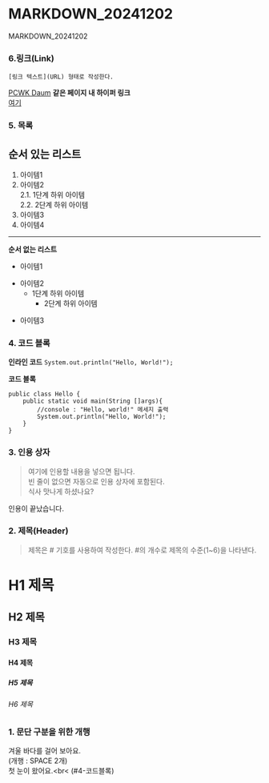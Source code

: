 # MARKDOWN_20241202
MARKDOWN_20241202
### 6.링크(Link)
`[링크 텍스트](URL) 형태로 작성한다.`

[PCWK Daum](https://cafe.daum.net/pcwk)
**같은 페이지 내 하이퍼 링크**  
[여기](#4-코드블록)

### 5. 목록
**순서 있는 리스트**  
---
1. 아이템1
2. 아이템2  
   2.1. 1단계 하위 아이템  
   2.2. 2단계 하위 아이템  
3. 아이템3
4. 아이템4
***

**순서 없는 리스트**  
- 아이템1  
+ 아이템2
  -  1단계 하위 아이템
       * 2단계 하위 아이템
* 아이템3  


### 4. 코드 블록
**인라인 코드**
`System.out.println("Hello, World!");`

<b>코드 블록</b>
```
public class Hello {	
	public static void main(String []args){
		//console : "Hello, world!" 메세지 출력
		System.out.println("Hello, World!");
	}	
}
```

### 3. 인용 상자
>여기에 인용할 내용을 넣으면 됩니다.  
>빈 줄이 없으면 자동으로 인용 상자에 포함된다.  
식사 맛나게 하셨나요?<BR>

인용이 끝났습니다.

### 2. 제목(Header)
>제목은 # 기호를 사용하여 작성한다. #의 개수로 제목의 수준(1~6)을 나타낸다.<br>

# H1 제목
## H2 제목
### H3 제목
#### H4 제목
##### H5 제목
###### H6 제목

### 1. 문단 구분을 위한 개행
겨울 바다를 걸어 보아요.<br>
(개행 : SPACE 2개)  
첫 눈이 왔어요.<br<
(#4-코드블록)
